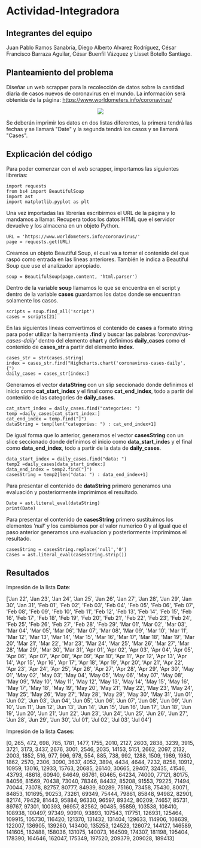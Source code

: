 # Actividad-Integradora 
## Integrantes del equipo
Juan Pablo Ramos Sanabria, 
Diego Alberto Alvarez Rodríguez, 
César Francisco Barraza Aguilar, 
César Buenfil Vázquez y 
Lisset Botello Santiago.

## Planteamiento del problema 
Diseñar un web scrapper para la recolección de datos sobre la cantidad diaria de casos nuevos de coronavirus en el mundo. La información será obtenida de la página: https://www.worldometers.info/coronavirus/

 <p align="center">
  <img src="https://github.com/LissetB-San/Actividad-Integradora/blob/master/A.PNG">
</p>

Se deberán imprimir los datos en dos listas diferentes, la primera tendrá las fechas y se llamará "Date" y la segunda tendrá los casos y se llamará "Cases".

## Explicación del código
Para poder comenzar con el web scrapper, importamos las siguientes librerías:
```
import requests
from bs4 import BeautifulSoup
import ast
import matplotlib.pyplot as plt
```
Una vez importadas las librerías escribirmos el URL de la página y lo mandamos a llamar. Recupera todos los datos HTML que el servidor devuelve y los almacena en un objeto Python.
```
URL = 'https://www.worldometers.info/coronavirus/'
page = requests.get(URL)
```
Creamos un objeto Beautiful Soup, el cual va a tomar el contenido del que raspó como entrada en las líneas anteriores. También le indica a Beautiful Soup que use el analizador apropiado.
```
soup = BeautifulSoup(page.content, 'html.parser')
```
Dentro de la variable **soup** llamamos lo que se encuentra en el script y dentro de la variable **cases** guardamos los datos donde se encuentran solamente los casos.
```
scripts = soup.find_all('script')
cases = scripts[21]
```
En las siguientes líneas convertimos el contenido de **cases** a formato string para poder utilizar la herramienta **.find** y buscar las palabras _'coronavirus-cases-daily'_ dentro del elemento **chart** y definimos **daily_cases** como el contenido de **cases_str** a partir del elemento **index**.
```
cases_str = str(cases.string)
index = cases_str.find("Highcharts.chart('coronavirus-cases-daily', {")
daily_cases = cases_str[index:]
```
Generamos el vector **dataString** con un slip seccionado donde definimos el inicio como **cat_start_index** y el final como **cat_end_index**, todo a partir del contenido de las categories de **daily_cases**.

```
cat_start_index = daily_cases.find("categories: ")
temp =daily_cases[cat_start_index:]
cat_end_index = temp.find("]")
dataString = temp[len("categories: ") : cat_end_index+1]
```

De igual forma que lo anterior, generamos el vector **casesString** con un slice seccionado donde definimos el inicio como **data_start_inde**s y el final como **data_end_index**, todo a partir de la data de **daily_cases**.
```
data_start_index = daily_cases.find("data: ")
temp2 =daily_cases[data_start_index:]
data_end_index = temp2.find("]")
casesString = temp2[len("data: ") : data_end_index+1]
```

Para presentar el contenido de **dataString** primero generamos una evaluación y posteriormente imprimimos el resultado.
```
Date = ast.literal_eval(dataString)
print(Date)
```

Para presentar el contenido de **casesString** primero sustituimos los elementos _'null'_ y los cambiamos por el valor numerico 0 y al igual que el paso anterior generamos una evaluacion y posteriormente imprimimos el resultado.
```
casesString = casesString.replace('null','0')
Cases = ast.literal_eval(casesString.strip())
```
## Resultados
Impresión de la lista **Date**:

['Jan 22', 'Jan 23', 'Jan 24', 'Jan 25', 'Jan 26', 'Jan 27', 'Jan 28', 'Jan 29', 'Jan 30', 'Jan 31', 'Feb 01', 'Feb 02', 'Feb 03', 'Feb 04', 'Feb 05', 'Feb 06', 'Feb 07', 'Feb 08', 'Feb 09', 'Feb 10', 'Feb 11', 'Feb 12', 'Feb 13', 'Feb 14', 'Feb 15', 'Feb 16', 'Feb 17', 'Feb 18', 'Feb 19', 'Feb 20', 'Feb 21', 'Feb 22', 'Feb 23', 'Feb 24', 'Feb 25', 'Feb 26', 'Feb 27', 'Feb 28', 'Feb 29', 'Mar 01', 'Mar 02', 'Mar 03', 'Mar 04', 'Mar 05', 'Mar 06', 'Mar 07', 'Mar 08', 'Mar 09', 'Mar 10', 'Mar 11', 'Mar 12', 'Mar 13', 'Mar 14', 'Mar 15', 'Mar 16', 'Mar 17', 'Mar 18', 'Mar 19', 'Mar 20', 'Mar 21', 'Mar 22', 'Mar 23', 'Mar 24', 'Mar 25', 'Mar 26', 'Mar 27', 'Mar 28', 'Mar 29', 'Mar 30', 'Mar 31', 'Apr 01', 'Apr 02', 'Apr 03', 'Apr 04', 'Apr 05', 'Apr 06', 'Apr 07', 'Apr 08', 'Apr 09', 'Apr 10', 'Apr 11', 'Apr 12', 'Apr 13', 'Apr 14', 'Apr 15', 'Apr 16', 'Apr 17', 'Apr 18', 'Apr 19', 'Apr 20', 'Apr 21', 'Apr 22', 'Apr 23', 'Apr 24', 'Apr 25', 'Apr 26', 'Apr 27', 'Apr 28', 'Apr 29', 'Apr 30', 'May 01', 'May 02', 'May 03', 'May 04', 'May 05', 'May 06', 'May 07', 'May 08', 'May 09', 'May 10', 'May 11', 'May 12', 'May 13', 'May 14', 'May 15', 'May 16', 'May 17', 'May 18', 'May 19', 'May 20', 'May 21', 'May 22', 'May 23', 'May 24', 'May 25', 'May 26', 'May 27', 'May 28', 'May 29', 'May 30', 'May 31', 'Jun 01', 'Jun 02', 'Jun 03', 'Jun 04', 'Jun 05', 'Jun 06', 'Jun 07', 'Jun 08', 'Jun 09', 'Jun 10', 'Jun 11', 'Jun 12', 'Jun 13', 'Jun 14', 'Jun 15', 'Jun 16', 'Jun 17', 'Jun 18', 'Jun 19', 'Jun 20', 'Jun 21', 'Jun 22', 'Jun 23', 'Jun 24', 'Jun 25', 'Jun 26', 'Jun 27', 'Jun 28', 'Jun 29', 'Jun 30', 'Jul 01', 'Jul 02', 'Jul 03', 'Jul 04']

Impresión de la lista **Cases**:

[0, 265, 472, 698, 785, 1781, 1477, 1755, 2010, 2127, 2603, 2838, 3239, 3915, 3721, 3173, 3437, 2676, 3001, 2546, 2035, 14153, 5151, 2662, 2097, 2132, 2003, 1852, 516, 977, 996, 978, 554, 885, 738, 992, 1288, 1509, 1989, 1980, 1862, 2570, 2306, 3090, 3637, 4052, 3894, 4434, 4644, 7232, 8258, 10912, 10959, 13016, 12933, 15763, 20685, 26140, 30665, 29407, 32435, 41546, 43793, 48618, 60940, 64649, 66761, 60465, 64234, 74000, 77121, 80175, 84056, 81569, 70438, 73040, 78346, 84432, 85208, 91553, 79225, 71494, 70044, 73078, 82757, 80777, 84939, 80289, 75160, 73458, 75430, 80071, 84853, 101695, 90253, 73261, 69349, 75444, 79861, 85848, 94982, 82901, 82174, 79429, 81443, 95884, 96330, 96597, 89342, 80209, 74657, 85731, 89767, 97301, 100393, 96957, 82562, 90485, 95859, 103538, 108410, 108938, 100497, 97349, 90910, 93893, 107543, 117751, 126931, 125464, 109915, 105730, 116420, 121370, 131432, 131404, 129633, 114906, 108639, 122007, 136905, 139260, 143400, 135253, 124523, 126072, 144127, 146589, 141605, 182488, 158036, 131075, 140073, 164509, 174307, 181198, 195404, 178390, 164646, 162047, 175349, 197520, 209379, 209028, 189413]

